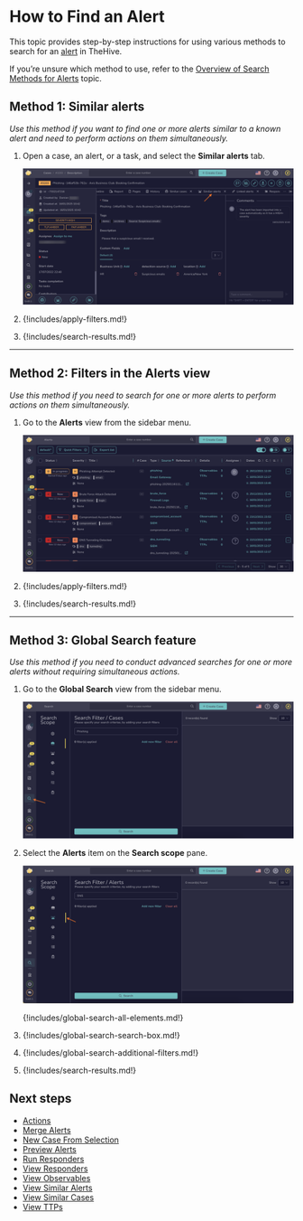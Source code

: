# How to Find an Alert

This topic provides step-by-step instructions for using various methods to search for an [alert](../about-alerts.md) in TheHive.

If you’re unsure which method to use, refer to the [Overview of Search Methods for Alerts](overview-search-methods-alert.md) topic.

## Method 1: Similar alerts

*Use this method if you want to find one or more alerts similar to a known alert and need to perform actions on them simultaneously.*

1. Open a case, an alert, or a task, and select the **Similar alerts** tab.

    ![Similar alerts](../../../../images/user-guides/analyst-corner/alerts/find-an-alert-similar-alerts.png)

2. {!includes/apply-filters.md!}

3. {!includes/search-results.md!}

---

## Method 2: Filters in the Alerts view

*Use this method if you need to search for one or more alerts to perform actions on them simultaneously.*

1. Go to the **Alerts** view from the sidebar menu.

    ![Filters in Alerts view](../../../../images/user-guides/analyst-corner/alerts/find-an-alert-alerts-view.png)

2. {!includes/apply-filters.md!}

3. {!includes/search-results.md!}

---

## Method 3: Global Search feature

*Use this method if you need to conduct advanced searches for one or more alerts without requiring simultaneous actions.*

1. Go to the **Global Search** view from the sidebar menu.

    ![Global Search feature sidebar menu](../../../../images/user-guides/analyst-corner/cases/find-a-case-global-search-feature-sidebar-menu.png)

2. Select the **Alerts** item on the **Search scope** pane.

    ![Global Search Alerts item](../../../../images/user-guides/analyst-corner/alerts/find-an-alert-global-search.png)

    {!includes/global-search-all-elements.md!}

3. {!includes/global-search-search-box.md!}

4. {!includes/global-search-additional-filters.md!}

5. {!includes/search-results.md!}

<h2>Next steps</h2>

* [Actions](../alerts-description/actions.md)
* [Merge Alerts](../alerts-description/merge-alerts.md)
* [New Case From Selection](../alerts-description/new-case-from-selection.md)
* [Preview Alerts](../alerts-description/preview-alerts.md)
* [Run Responders](../alerts-description/run-responders.md)
* [View Responders](../alerts-description/view-responders.md)
* [View Observables](../alerts-description/view-observables.md)
* [View Similar Alerts](../alerts-description/view-similar-alerts.md)
* [View Similar Cases](../alerts-description/view-similar-cases.md)
* [View TTPs](../alerts-description/view-ttps.md)
